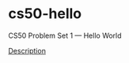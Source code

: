 # cs50-hello
CS50 Problem Set 1 — Hello World



<a href=“https://cs50.harvard.edu/extension/2023/spring/psets/1/world/”>Description</a>
